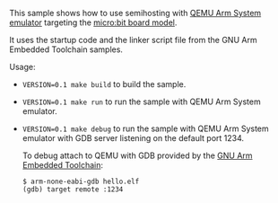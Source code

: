 This sample shows how to use semihosting with
[QEMU Arm System emulator](https://www.qemu.org/docs/master/system/target-arm.html)
targeting the
[micro:bit board model](https://www.qemu.org/2019/05/22/microbit/).

It uses the startup code and the linker script file from the GNU Arm Embedded
Toolchain samples.

Usage:
* `VERSION=0.1 make build` to build the sample.
* `VERSION=0.1 make run` to run the sample with QEMU Arm System emulator.
* `VERSION=0.1 make debug` to run the sample with QEMU Arm System emulator with
  GDB server listening on the default port 1234.

  To debug attach to QEMU with GDB provided by the
  [GNU Arm Embedded Toolchain](https://developer.arm.com/tools-and-software/open-source-software/developer-tools/gnu-toolchain/gnu-rm/downloads):

  ```
  $ arm-none-eabi-gdb hello.elf
  (gdb) target remote :1234
  ```
